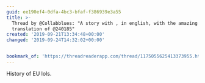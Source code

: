 ```yaml
---
guid: ee190ef4-0dfa-4bc3-bfaf-f386939e3a55
title: >-
  Thread by @Collabblues: "A story with , in english, with the amazing
  translation of @240185"
created: '2019-09-21T13:34:48+00:00'
changed: '2019-09-24T14:32:02+00:00'


bookmark_of: 'https://threadreaderapp.com/thread/1175055625413373955.html'
---
```


History of EU lols. 
